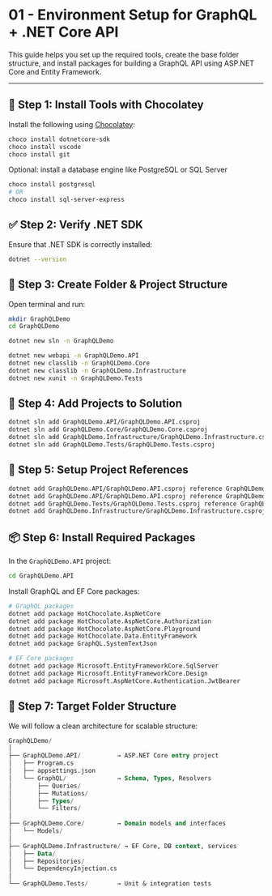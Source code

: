 # 01 - Environment Setup for GraphQL + .NET Core API

This guide helps you set up the required tools, create the base folder structure, and install packages for building a GraphQL API using ASP.NET Core and Entity Framework.

---

## 🧰 Step 1: Install Tools with Chocolatey

Install the following using [Chocolatey](https://chocolatey.org/install):

```bash
choco install dotnetcore-sdk
choco install vscode
choco install git
```

Optional: install a database engine like PostgreSQL or SQL Server

```bash
choco install postgresql
# OR
choco install sql-server-express
```

## ✅ Step 2: Verify .NET SDK

Ensure that .NET SDK is correctly installed:

```bash
dotnet --version
```

## 📁 Step 3: Create Folder & Project Structure

Open terminal and run:

```bash
mkdir GraphQLDemo
cd GraphQLDemo

dotnet new sln -n GraphQLDemo

dotnet new webapi -n GraphQLDemo.API
dotnet new classlib -n GraphQLDemo.Core
dotnet new classlib -n GraphQLDemo.Infrastructure
dotnet new xunit -n GraphQLDemo.Tests
```

## 🔗 Step 4: Add Projects to Solution

```bash
dotnet sln add GraphQLDemo.API/GraphQLDemo.API.csproj
dotnet sln add GraphQLDemo.Core/GraphQLDemo.Core.csproj
dotnet sln add GraphQLDemo.Infrastructure/GraphQLDemo.Infrastructure.csproj
dotnet sln add GraphQLDemo.Tests/GraphQLDemo.Tests.csproj
```

## 🔄 Step 5: Setup Project References

```bash
dotnet add GraphQLDemo.API/GraphQLDemo.API.csproj reference GraphQLDemo.Core/GraphQLDemo.Core.csproj
dotnet add GraphQLDemo.API/GraphQLDemo.API.csproj reference GraphQLDemo.Infrastructure/GraphQLDemo.Infrastructure.csproj
dotnet add GraphQLDemo.Tests/GraphQLDemo.Tests.csproj reference GraphQLDemo.API/GraphQLDemo.API.csproj
dotnet add GraphQLDemo.Infrastructure/GraphQLDemo.Infrastructure.csproj reference GraphQLDemo.Core/GraphQLDemo.Core.csproj
```

## 📦 Step 6: Install Required Packages

In the `GraphQLDemo.API` project:

```bash
cd GraphQLDemo.API
```

Install GraphQL and EF Core packages:

```bash
# GraphQL packages
dotnet add package HotChocolate.AspNetCore
dotnet add package HotChocolate.AspNetCore.Authorization
dotnet add package HotChocolate.AspNetCore.Playground
dotnet add package HotChocolate.Data.EntityFramework
dotnet add package GraphQL.SystemTextJson

# EF Core packages
dotnet add package Microsoft.EntityFrameworkCore.SqlServer
dotnet add package Microsoft.EntityFrameworkCore.Design
dotnet add package Microsoft.AspNetCore.Authentication.JwtBearer
```

## 🧱 Step 7: Target Folder Structure

We will follow a clean architecture for scalable structure:

```sql
GraphQLDemo/
│
├── GraphQLDemo.API/          → ASP.NET Core entry project
│   ├── Program.cs
│   ├── appsettings.json
│   └── GraphQL/              → Schema, Types, Resolvers
│       ├── Queries/
│       ├── Mutations/
│       ├── Types/
│       └── Filters/
│
├── GraphQLDemo.Core/         → Domain models and interfaces
│   └── Models/
│
├── GraphQLDemo.Infrastructure/ → EF Core, DB context, services
│   ├── Data/
│   ├── Repositories/
│   └── DependencyInjection.cs
│
└── GraphQLDemo.Tests/        → Unit & integration tests
```